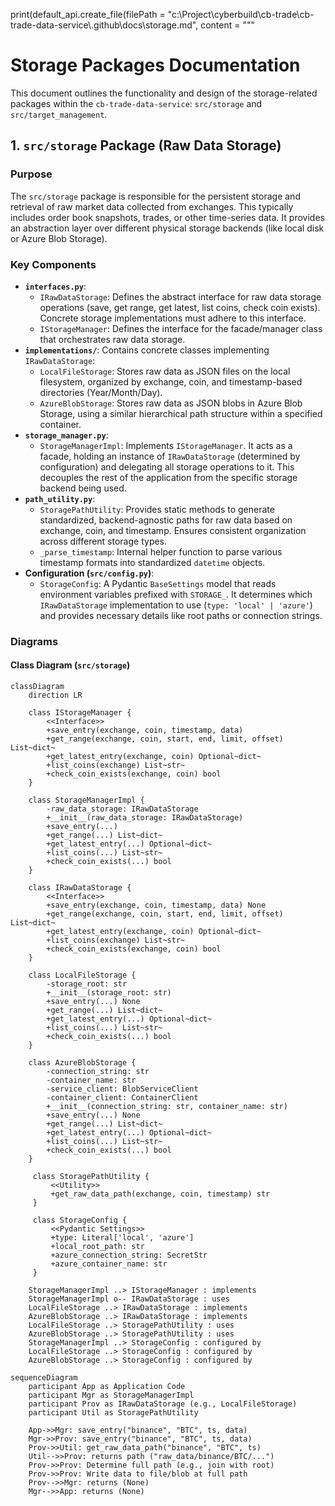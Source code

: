print(default_api.create_file(filePath = "c:\\Project\\cyberbuild\\cb-trade\\cb-trade-data-service\\.github\\docs\\storage.md", content = """<!-- filepath: c:\\Project\\cyberbuild\\cb-trade\\cb-trade-data-service\\.github\\docs\\storage.md -->
# Storage Packages Documentation

This document outlines the functionality and design of the storage-related packages within the `cb-trade-data-service`: `src/storage` and `src/target_management`.

## 1. `src/storage` Package (Raw Data Storage)

### Purpose

The `src/storage` package is responsible for the persistent storage and retrieval of raw market data collected from exchanges. This typically includes order book snapshots, trades, or other time-series data. It provides an abstraction layer over different physical storage backends (like local disk or Azure Blob Storage).

### Key Components

*   **`interfaces.py`**:
    *   `IRawDataStorage`: Defines the abstract interface for raw data storage operations (save, get range, get latest, list coins, check coin exists). Concrete storage implementations must adhere to this interface.
    *   `IStorageManager`: Defines the interface for the facade/manager class that orchestrates raw data storage.
*   **`implementations/`**: Contains concrete classes implementing `IRawDataStorage`:
    *   `LocalFileStorage`: Stores raw data as JSON files on the local filesystem, organized by exchange, coin, and timestamp-based directories (Year/Month/Day).
    *   `AzureBlobStorage`: Stores raw data as JSON blobs in Azure Blob Storage, using a similar hierarchical path structure within a specified container.
*   **`storage_manager.py`**:
    *   `StorageManagerImpl`: Implements `IStorageManager`. It acts as a facade, holding an instance of `IRawDataStorage` (determined by configuration) and delegating all storage operations to it. This decouples the rest of the application from the specific storage backend being used.
*   **`path_utility.py`**:
    *   `StoragePathUtility`: Provides static methods to generate standardized, backend-agnostic paths for raw data based on exchange, coin, and timestamp. Ensures consistent organization across different storage types.
    *   `_parse_timestamp`: Internal helper function to parse various timestamp formats into standardized `datetime` objects.
*   **Configuration (`src/config.py`)**:
    *   `StorageConfig`: A Pydantic `BaseSettings` model that reads environment variables prefixed with `STORAGE_`. It determines which `IRawDataStorage` implementation to use (`type: 'local' | 'azure'`) and provides necessary details like root paths or connection strings.

### Diagrams

#### Class Diagram (`src/storage`)

```mermaid
classDiagram
    direction LR

    class IStorageManager {
        <<Interface>>
        +save_entry(exchange, coin, timestamp, data)
        +get_range(exchange, coin, start, end, limit, offset) List~dict~
        +get_latest_entry(exchange, coin) Optional~dict~
        +list_coins(exchange) List~str~
        +check_coin_exists(exchange, coin) bool
    }

    class StorageManagerImpl {
        -raw_data_storage: IRawDataStorage
        +__init__(raw_data_storage: IRawDataStorage)
        +save_entry(...)
        +get_range(...) List~dict~
        +get_latest_entry(...) Optional~dict~
        +list_coins(...) List~str~
        +check_coin_exists(...) bool
    }

    class IRawDataStorage {
        <<Interface>>
        +save_entry(exchange, coin, timestamp, data) None
        +get_range(exchange, coin, start, end, limit, offset) List~dict~
        +get_latest_entry(exchange, coin) Optional~dict~
        +list_coins(exchange) List~str~
        +check_coin_exists(exchange, coin) bool
    }

    class LocalFileStorage {
        -storage_root: str
        +__init__(storage_root: str)
        +save_entry(...) None
        +get_range(...) List~dict~
        +get_latest_entry(...) Optional~dict~
        +list_coins(...) List~str~
        +check_coin_exists(...) bool
    }

    class AzureBlobStorage {
        -connection_string: str
        -container_name: str
        -service_client: BlobServiceClient
        -container_client: ContainerClient
        +__init__(connection_string: str, container_name: str)
        +save_entry(...) None
        +get_range(...) List~dict~
        +get_latest_entry(...) Optional~dict~
        +list_coins(...) List~str~
        +check_coin_exists(...) bool
    }

     class StoragePathUtility {
         <<Utility>>
         +get_raw_data_path(exchange, coin, timestamp) str
     }

     class StorageConfig {
         <<Pydantic Settings>>
         +type: Literal['local', 'azure']
         +local_root_path: str
         +azure_connection_string: SecretStr
         +azure_container_name: str
     }

    StorageManagerImpl ..> IStorageManager : implements
    StorageManagerImpl o-- IRawDataStorage : uses
    LocalFileStorage ..> IRawDataStorage : implements
    AzureBlobStorage ..> IRawDataStorage : implements
    LocalFileStorage ..> StoragePathUtility : uses
    AzureBlobStorage ..> StoragePathUtility : uses
    StorageManagerImpl ..> StorageConfig : configured by
    LocalFileStorage ..> StorageConfig : configured by
    AzureBlobStorage ..> StorageConfig : configured by

sequenceDiagram
    participant App as Application Code
    participant Mgr as StorageManagerImpl
    participant Prov as IRawDataStorage (e.g., LocalFileStorage)
    participant Util as StoragePathUtility

    App->>Mgr: save_entry("binance", "BTC", ts, data)
    Mgr->>Prov: save_entry("binance", "BTC", ts, data)
    Prov->>Util: get_raw_data_path("binance", "BTC", ts)
    Util-->>Prov: returns path ("raw_data/binance/BTC/...")
    Prov->>Prov: Determine full path (e.g., join with root)
    Prov->>Prov: Write data to file/blob at full path
    Prov-->>Mgr: returns (None)
    Mgr-->>App: returns (None)
```
